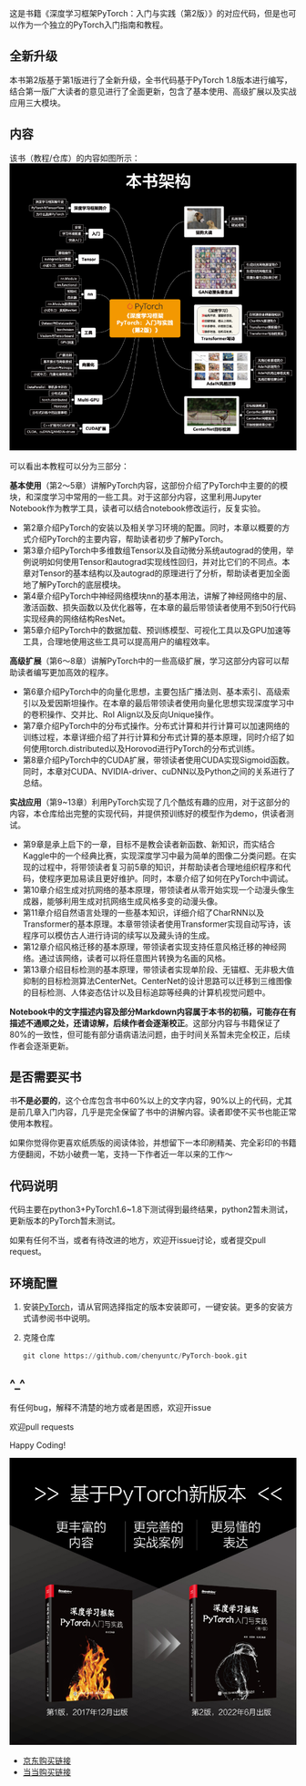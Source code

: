 这是书籍《深度学习框架PyTorch：入门与实践（第2版）》的对应代码，但是也可以作为一个独立的PyTorch入门指南和教程。

## 全新升级
本书第2版基于第1版进行了全新升级，全书代码基于PyTorch 1.8版本进行编写，结合第一版广大读者的意见进行了全面更新，包含了基本使用、高级扩展以及实战应用三大模块。

## 内容

该书（教程/仓库）的内容如图所示：
![思维导图](imgs/mindmap.jpeg)

可以看出本教程可以分为三部分：

**基本使用**（第2～5章）讲解PyTorch内容，这部份介绍了PyTorch中主要的的模块，和深度学习中常用的一些工具。对于这部分内容，这里利用Jupyter Notebook作为教学工具，读者可以结合notebook修改运行，反复实验。

- 第2章介绍PyTorch的安装以及相关学习环境的配置。同时，本章以概要的方式介绍PyTorch的主要内容，帮助读者初步了解PyTorch。
- 第3章介绍PyTorch中多维数组Tensor以及自动微分系统autograd的使用，举例说明如何使用Tensor和autograd实现线性回归，并对比它们的不同点。本章对Tensor的基本结构以及autograd的原理进行了分析，帮助读者更加全面地了解PyTorch的底层模块。
- 第4章介绍PyTorch中神经网络模块nn的基本用法，讲解了神经网络中的层、激活函数、损失函数以及优化器等，在本章的最后带领读者使用不到50行代码实现经典的网络结构ResNet。
- 第5章介绍PyTorch中的数据加载、预训练模型、可视化工具以及GPU加速等工具，合理地使用这些工具可以提高用户的编程效率。

**高级扩展**（第6～8章）讲解PyTorch中的一些高级扩展，学习这部分内容可以帮助读者编写更加高效的程序。

- 第6章介绍PyTorch中的向量化思想，主要包括广播法则、基本索引、高级索引以及爱因斯坦操作。在本章的最后带领读者使用向量化思想实现深度学习中的卷积操作、交并比、RoI Align以及反向Unique操作。
- 第7章介绍PyTorch中的分布式操作。分布式计算和并行计算可以加速网络的训练过程，本章详细介绍了并行计算和分布式计算的基本原理，同时介绍了如何使用torch.distributed以及Horovod进行PyTorch的分布式训练。
- 第8章介绍PyTorch中的CUDA扩展，带领读者使用CUDA实现Sigmoid函数。同时，本章对CUDA、NVIDIA-driver、cuDNN以及Python之间的关系进行了总结。

**实战应用**（第9~13章）利用PyTorch实现了几个酷炫有趣的应用，对于这部分的内容，本仓库给出完整的实现代码，并提供预训练好的模型作为demo，供读者测试。

- 第9章是承上启下的一章，目标不是教会读者新函数、新知识，而实结合Kaggle中的一个经典比赛，实现深度学习中最为简单的图像二分类问题。在实现的过程中，将带领读者复习前5章的知识，并帮助读者合理地组织程序和代码，使程序更加易读且更好维护。同时，本章介绍了如何在PyTorch中调试。
- 第10章介绍生成对抗网络的基本原理，带领读者从零开始实现一个动漫头像生成器，能够利用生成对抗网络生成风格多变的动漫头像。
- 第11章介绍自然语言处理的一些基本知识，详细介绍了CharRNN以及Transformer的基本原理。本章带领读者使用Transformer实现自动写诗，该程序可以模仿古人进行诗词的续写以及藏头诗的生成。
- 第12章介绍风格迁移的基本原理，带领读者实现支持任意风格迁移的神经网络。通过该网络，读者可以将任意图片转换为名画的风格。
- 第13章介绍目标检测的基本原理，带领读者实现单阶段、无锚框、无非极大值抑制的目标检测算法CenterNet。CenterNet的设计思路可以迁移到三维图像的目标检测、人体姿态估计以及目标追踪等经典的计算机视觉问题中。



 **Notebook中的文字描述内容及部分Markdown内容属于本书的初稿，可能存在有描述不通顺之处，还请谅解，后续作者会逐渐校正**。这部分内容与书籍保证了80%的一致性，但可能有部分语病语法问题，由于时间关系暂未完全校正，后续作者会逐渐更新。

## 是否需要买书

书**不是必要的**，这个仓库包含书中60%以上的文字内容，90%以上的代码，尤其是前几章入门内容，几乎是完全保留了书中的讲解内容。读者即使不买书也能正常使用本教程。

如果你觉得你更喜欢纸质版的阅读体验，并想留下一本印刷精美、完全彩印的书籍方便翻阅，不妨小破费一笔，支持一下作者近一年以来的工作～

## 代码说明

代码主要在python3+PyTorch1.6~1.8下测试得到最终结果，python2暂未测试，更新版本的PyTorch暂未测试。

如果有任何不当，或者有待改进的地方，欢迎开issue讨论，或者提交pull request。

## 环境配置

1. 安装[PyTorch](http://pytorch.org)，请从官网选择指定的版本安装即可，一键安装。更多的安装方式请参阅书中说明。

2. 克隆仓库

   ```python
   git clone https://github.com/chenyuntc/PyTorch-book.git
   ```

## ^_^

有任何bug，解释不清楚的地方或者是困惑，欢迎开issue

欢迎pull requests

Happy Coding!

![](imgs/book.jpeg)

- [京东购买链接](https://item.jd.com/13324115.html)
- [当当购买链接](http://product.dangdang.com/29429915.html)
